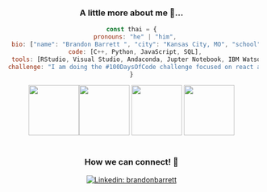 <div align="center">

### A little more about me 🤖...

```javascript
const thai = {
  pronouns: "he" | "him",
  bio: ["name": "Brandon Barrett ", "city": "Kansas City, MO", "school" Metropolitan Community College - Maple Woods, Computer Science Major],
  code: [C++, Python, JavaScript, SQL],
  tools: [RStudio, Visual Studio, Andaconda, Jupter Notebook, IBM Watson Studio],
 challenge: "I am doing the #100DaysOfCode challenge focused on react and typescript"
}
```

<img src="https://user-images.githubusercontent.com/74038190/212257454-16e3712e-945a-4ca2-b238-408ad0bf87e6.gif" width="100"><img src="https://user-images.githubusercontent.com/74038190/212257472-08e52665-c503-4bd9-aa20-f5a4dae769b5.gif" width="100">
<img src="https://user-images.githubusercontent.com/74038190/212257465-7ce8d493-cac5-494e-982a-5a9deb852c4b.gif" width="100">
<img src="https://user-images.githubusercontent.com/74038190/212284087-bbe7e430-757e-4901-90bf-4cd2ce3e1852.gif" width="100">
<br><br>

### How we can connect! 🚀

[![Linkedin: brandonbarrett](https://img.shields.io/badge/-brandonbarrett-blue?style=flat-square&logo=Linkedin&logoColor=white&link=https://www.linkedin.com/in/brandon-barrett-867531295/)](https://www.linkedin.com/in/brandon-barrett-867531295/)

